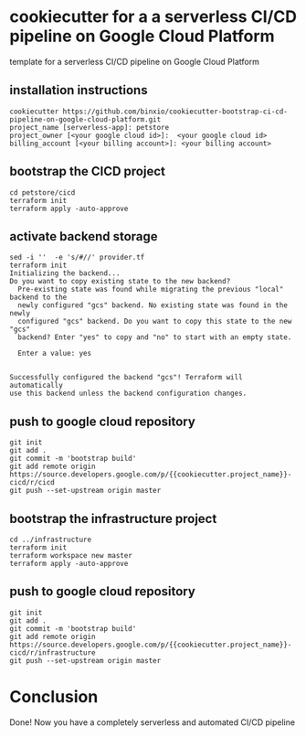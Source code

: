 cookiecutter for a a serverless CI/CD pipeline on Google Cloud Platform
=======================================================================
template for a serverless CI/CD pipeline on Google Cloud Platform


## installation instructions

```
cookiecutter https://github.com/binxio/cookiecutter-bootstrap-ci-cd-pipeline-on-google-cloud-platform.git
project_name [serverless-app]: petstore
project_owner [<your google cloud id>]:  <your google cloud id>
billing_account [<your billing account>]: <your billing account>
```

## bootstrap the CICD project
```
cd petstore/cicd
terraform init
terraform apply -auto-approve
```

## activate backend storage
```
sed -i ''  -e 's/#//' provider.tf
terraform init
Initializing the backend...
Do you want to copy existing state to the new backend?
  Pre-existing state was found while migrating the previous "local" backend to the
  newly configured "gcs" backend. No existing state was found in the newly
  configured "gcs" backend. Do you want to copy this state to the new "gcs"
  backend? Enter "yes" to copy and "no" to start with an empty state.

  Enter a value: yes


Successfully configured the backend "gcs"! Terraform will automatically
use this backend unless the backend configuration changes.
```


## push to google cloud repository

```
git init
git add .
git commit -m 'bootstrap build'
git add remote origin https://source.developers.google.com/p/{{cookiecutter.project_name}}-cicd/r/cicd
git push --set-upstream origin master
```

## bootstrap the infrastructure project
```
cd ../infrastructure
terraform init
terraform workspace new master
terraform apply -auto-approve
```

## push to google cloud repository

```
git init
git add .
git commit -m 'bootstrap build'
git add remote origin https://source.developers.google.com/p/{{cookiecutter.project_name}}-cicd/r/infrastructure
git push --set-upstream origin master
```

# Conclusion
Done! Now you have a completely serverless and automated CI/CD pipeline


